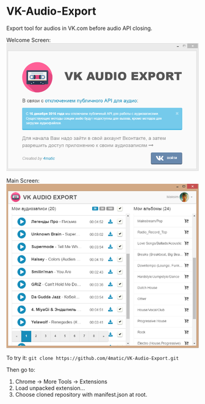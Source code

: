 # VK-Audio-Export
Export tool for audios in VK.com before audio API closing.

Welcome Screen:
![Welcome Screen](https://raw.githubusercontent.com/4matic/VK-Audio-Export/master/docs/img/welcome.PNG)

Main Screen:
![Main Screen](https://raw.githubusercontent.com/4matic/VK-Audio-Export/master/docs/img/responsive_main.PNG)


To try it:
`git clone https://github.com/4matic/VK-Audio-Export.git`

Then go to:

1. Chrome -> More Tools -> Extensions
2. Load unpacked extension...
3. Choose cloned repository with manifest.json at root.


